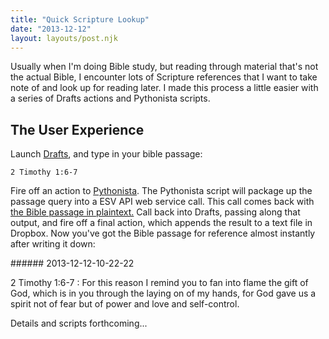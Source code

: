```yaml
---
title: "Quick Scripture Lookup"
date: "2013-12-12"
layout: layouts/post.njk
---
```


Usually when I'm doing Bible study, but reading through material that's not the actual Bible, I encounter lots of Scripture references that I want to take note of and look up for reading later. I made this process a little easier with a series of Drafts actions and Pythonista scripts.

## The User Experience

Launch [Drafts](http://agiletortoise.com/drafts/), and type in your bible passage:

`2 Timothy 1:6-7`

Fire off an action to [Pythonista](http://omz-software.com/pythonista/). The Pythonista script will package up the passage query into a ESV API web service call. This call comes back with [the Bible passage in plaintext.](http://www.esvapi.org/v2/rest/passageQuery?key=IP&passage=Gen+1&include-headings=false&output-format=plain-text) Call back into Drafts, passing along that output, and fire off a final action, which appends the result to a text file in Dropbox. Now you've got the Bible passage for reference almost instantly after writing it down:

\###### 2013-12-12-10-22-22

2 Timothy 1:6-7
: For this reason I remind you to fan into flame the gift of God, which is in you through the laying on of my hands, for God gave us a spirit not of fear but of power and love and self-control.

Details and scripts forthcoming...
